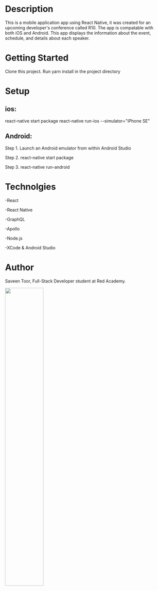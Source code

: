 # Description

This is a mobile application app using React Native, it was created for an upcoming developer's conference called R10. The app is compatable with both iOS and Android. This app displays the information about the event, schedule, and details about each speaker.

# Getting Started

Clone this project.
Run yarn install in the project directory

# Setup

## ios:

react-native start package
react-native run-ios --simulator="iPhone SE"

## Android:

Step 1. Launch an Android emulator from within Android Studio

Step 2. react-native start package

Step 3. react-native run-android

# Technolgies

-React

-React Native

-GraphQL

-Apollo

-Node.js

-XCode & Android Studio

# Author

Saveen Toor, Full-Stack Developer student at Red Academy.

<img src="./snapshot/r10.gif" width="50%">
